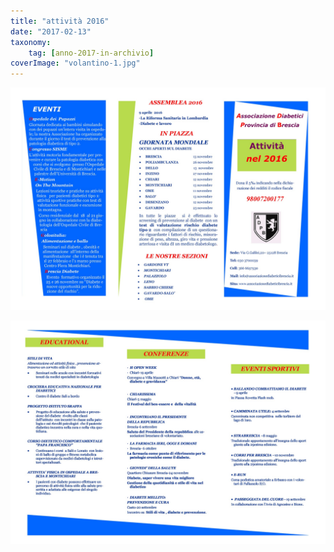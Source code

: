 ```yaml
---
title: "attività 2016"
date: "2017-02-13"
taxonomy: 
    tag: [anno-2017-in-archivio]
coverImage: "volantino-1.jpg"
---
```


![](images/volantino-1.jpg)

![](images/volantino-2.jpg)
